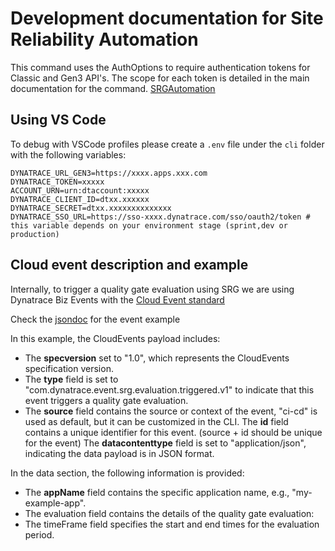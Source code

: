 # Development documentation for Site Reliability Automation

This command uses the AuthOptions to require authentication tokens for Classic and Gen3 API's. The scope for each token is detailed in the main documentation for the command. [SRGAutomation](SRGAutomation.md)

## Using VS Code

To debug with VSCode profiles please create a `.env` file under the `cli` folder with the following variables:

```
DYNATRACE_URL_GEN3=https://xxxx.apps.xxx.com
DYNATRACE_TOKEN=xxxxx
ACCOUNT_URN=urn:dtaccount:xxxxx
DYNATRACE_CLIENT_ID=dtxx.xxxxxx
DYNATRACE_SECRET=dtxx.xxxxxxxxxxxxxx
DYNATRACE_SSO_URL=https://sso-xxxx.dynatrace.com/sso/oauth2/token # this variable depends on your environment stage (sprint,dev or production)
```

## Cloud event description and example

Internally, to trigger a quality gate evaluation using SRG we are using Dynatrace Biz Events with the [Cloud Event standard](https://github.com/cloudevents/spec/blob/v1.0.2/cloudevents/spec.md)

Check the [jsondoc](format-cloud-event.json) for the event example

In this example, the CloudEvents payload includes:

- The **specversion** set to "1.0", which represents the CloudEvents specification version.
- The **type** field is set to "com.dynatrace.event.srg.evaluation.triggered.v1" to indicate that this event triggers a quality gate evaluation.
- The **source** field contains the source or context of the event, "ci-cd" is used as default, but it can be customized in the CLI.
  The **id** field contains a unique identifier for this event. (source + id should be unique for the event)
  The **datacontenttype** field is set to "application/json", indicating the data payload is in JSON format.

In the data section, the following information is provided:

- The **appName** field contains the specific application name, e.g., "my-example-app".
- The evaluation field contains the details of the quality gate evaluation:
- The timeFrame field specifies the start and end times for the evaluation period.
